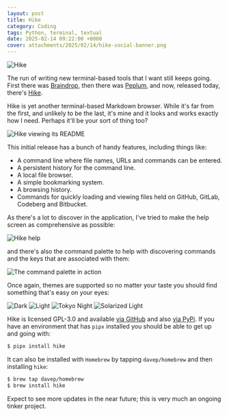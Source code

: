 ```yaml
---
layout: post
title: Hike
category: Coding
tags: Python, terminal, textual
date: 2025-02-14 09:22:00 +0000
cover: attachments/2025/02/14/hike-social-banner.png
---
```


![Hike](/attachments/2025/02/14/hike-social-banner.png)

The run of writing new terminal-based tools that I want still keeps going.
First there was [Braindrop](/2025/01/03/braindrop.html), then there was
[Peplum](/2025/01/25/peplum.html), and now, released today, there's
[Hike](https://github.com/davep/hike).

Hike is yet another terminal-based Markdown browser. While it's far from the
first, and unlikely to be the last, it's mine and it looks and works exactly
how I need. Perhaps it'll be your sort of thing too?

![Hike viewing its README](/attachments/2025/02/14/hike-in-action.png)

This initial release has a bunch of handy features, including things like:

- A command line where file names, URLs and commands can be entered.
- A persistent history for the command line.
- A local file browser.
- A simple bookmarking system.
- A browsing history.
- Commands for quickly loading and viewing files held on GitHub, GitLab,
  Codeberg and Bitbucket.

As there's a lot to discover in the application, I've tried to make the help
screen as comprehensive as possible:

![Hike help](/attachments/2025/02/14/hike-help.png)

and there's also the command palette to help with discovering commands and
the keys that are associated with them:

![The command palette in action](/attachments/2025/02/14/hike-command-palette.png)

Once again, themes are supported so no matter your taste you should find
something that's easy on your eyes:

![Dark](/attachments/2025/02/14/hike-textual-dark.png)
![Light](/attachments/2025/02/14/hike-textual-light.png)
![Tokyo Night](/attachments/2025/02/14/hike-tokyo-night.png)
![Solarized Light](/attachments/2025/02/14/hike-solarized-light.png)

Hike is licensed GPL-3.0 and available [via
GitHub](https://github.com/davep/hike) and also [via
PyPi](https://pypi.org/project/hike/). If you have an environment that has
`pipx` installed you should be able to get up and going with:

```sh
$ pipx install hike
```
It can also be installed with
`Homebrew` by tapping `davep/homebrew` and then installing `hike`:

```sh
$ brew tap davep/homebrew
$ brew install hike
```

Expect to see more updates in the near future; this is very much an ongoing
tinker project.

[//]: # (2025-02-14-hike.md ends here)
